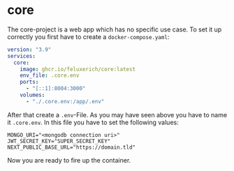 # core

The core-project is a web app which has no specific use case. To set it up correctly you first have to create a `docker-compose.yaml`:

```yaml
version: "3.9"
services:
  core:
    image: ghcr.io/feluxerich/core:latest
    env_file: .core.env
    ports:
      - "[::1]:8004:3000"
    volumes:
      - "./.core.env:/app/.env"
```

After that create a `.env`-File. As you may have seen above you have to name it `.core.env`. In this file you have to set the following values:

```
MONGO_URI="<mongodb connection uri>"
JWT_SECRET_KEY="SUPER_SECRET_KEY"
NEXT_PUBLIC_BASE_URL="https://domain.tld"
```

Now you are ready to fire up the container.
